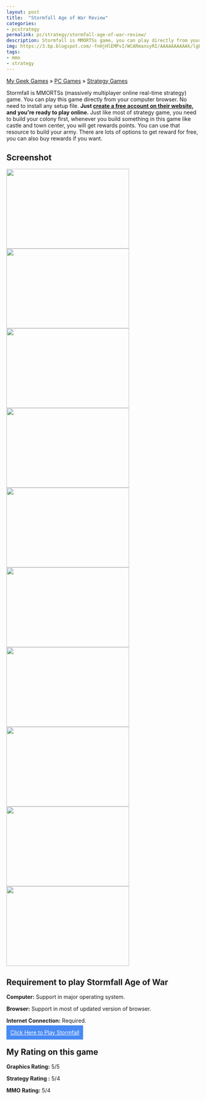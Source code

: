 ```yaml
---
layout: post
title:  "Stormfall Age of War Review"
categories: 
- pcstrategy
permalink: pc/strategy/stormfall-age-of-war-review/
description: Stormfall is MMORTSs game, you can play directly from your browser. Read full review.
img: https://3.bp.blogspot.com/-fnHjHlEMPvI/WCARmansyRI/AAAAAAAAAAk/lgBKVN4CDyw_H5E6nbgHXUsWrDXfv4ingCLcB/s640/03-stormfall-age-of-war-1000x650.jpg
tags: 
- mmo
- strategy
---
```


<div class="breadcrumb">
<span itemscope='itemscope' itemtype='http://data-vocabulary.org/Breadcrumb'><a href="/" itemprop="url"><span title="My Geek Games" itemprop='title'>My Geek Games</span></a></span>
<span itemscope='itemscope' itemtype='http://data-vocabulary.org/Breadcrumb'>&#187; <a href="/pc/" itemprop="url"><span title="PC Games" itemprop='title'>PC Games</span></a></span>
<span itemscope='itemscope' itemtype='http://data-vocabulary.org/Breadcrumb'>&#187; <a href="/pc/strategy/" itemprop="url"><span title="Strategy Games" itemprop='title'>Strategy Games</span></a></span>
</div>

Stormfall is MMORTSs (massively multiplayer online real-time strategy) game. You can play this game directly from your computer browser. No need to install any setup file.  **Just <a href="http://hyperurl.co/stormfall-age-of-war" rel="nofollow" target="_blank">create a free account on their website</a>, and you're ready to play online.** Just like most of strategy game, you need to build your colony first, whenever you build something in this game like castle and town center, you will get rewards points. You can use that resource to build your army. There are lots of options to get reward for free, you can also buy rewards if you want.

## Screenshot ##
<a href="https://4.bp.blogspot.com/-RatiMfGgsvo/WCARmHqdmnI/AAAAAAAAAAo/Rkf5xFnKPTMNJ4or7WtDDS6rH4_BAJWLQCLcB/s1600/01-stormfall-age-of-war-1000x650.jpg"><img class="img-responsive" height="208" src="https://4.bp.blogspot.com/-RatiMfGgsvo/WCARmHqdmnI/AAAAAAAAAAo/Rkf5xFnKPTMNJ4or7WtDDS6rH4_BAJWLQCLcB/s320/01-stormfall-age-of-war-1000x650.jpg" width="320" /></a><br/>
<a href="https://1.bp.blogspot.com/-5srzF1Zy0xI/WCARmCzQb6I/AAAAAAAAAAg/wLiEYWsWG0snb34hZw7xccCmxbJM0og8ACLcB/s1600/02-stormfall-age-of-war-1000x650.jpg"><img class="img-responsive" height="208" src="https://1.bp.blogspot.com/-5srzF1Zy0xI/WCARmCzQb6I/AAAAAAAAAAg/wLiEYWsWG0snb34hZw7xccCmxbJM0og8ACLcB/s320/02-stormfall-age-of-war-1000x650.jpg" width="320" /></a><br/>
<a href="https://3.bp.blogspot.com/-fnHjHlEMPvI/WCARmansyRI/AAAAAAAAAAk/lgBKVN4CDyw_H5E6nbgHXUsWrDXfv4ingCLcB/s1600/03-stormfall-age-of-war-1000x650.jpg"><img class="img-responsive" height="208" src="https://3.bp.blogspot.com/-fnHjHlEMPvI/WCARmansyRI/AAAAAAAAAAk/lgBKVN4CDyw_H5E6nbgHXUsWrDXfv4ingCLcB/s320/03-stormfall-age-of-war-1000x650.jpg" width="320" /></a><br/>
<a href="https://1.bp.blogspot.com/-hmHHhEHPzSc/WCARnlTJ4QI/AAAAAAAAAA0/Mlm-2oERfr4W5MyIKQLVegYiRsVipg9AwCLcB/s1600/04-stormfall-age-of-war-1000x650.jpg"><img class="img-responsive" height="208" src="https://1.bp.blogspot.com/-hmHHhEHPzSc/WCARnlTJ4QI/AAAAAAAAAA0/Mlm-2oERfr4W5MyIKQLVegYiRsVipg9AwCLcB/s320/04-stormfall-age-of-war-1000x650.jpg" width="320" /></a><br/>
<a href="https://1.bp.blogspot.com/-jWd6tgT_jCc/WCARnTq0bZI/AAAAAAAAAAs/ZZbW4hAAajcL_iDHeXUuPQZedPYjtOeUwCLcB/s1600/05-stormfall-age-of-war-1000x650.jpg"><img class="img-responsive" height="208" src="https://1.bp.blogspot.com/-jWd6tgT_jCc/WCARnTq0bZI/AAAAAAAAAAs/ZZbW4hAAajcL_iDHeXUuPQZedPYjtOeUwCLcB/s320/05-stormfall-age-of-war-1000x650.jpg" width="320" /></a><br/>
<a href="https://4.bp.blogspot.com/-rJ3kYjTwdDA/WCARnljKSWI/AAAAAAAAAAw/9cPSeYlRLf0k7Wk-TQcfAmsio7ye1kY7wCLcB/s1600/06-stormfall-age-of-war-1000x650.jpg"><img class="img-responsive" height="208" src="https://4.bp.blogspot.com/-rJ3kYjTwdDA/WCARnljKSWI/AAAAAAAAAAw/9cPSeYlRLf0k7Wk-TQcfAmsio7ye1kY7wCLcB/s320/06-stormfall-age-of-war-1000x650.jpg" width="320" /></a><br/>
<a href="https://4.bp.blogspot.com/-BLt-1EkgnZg/WCARoSfA_II/AAAAAAAAAA4/Y-S60iI0Y1sQRAMfeCKJDrCToUoe0ZHNgCLcB/s1600/07-stormfall-age-of-war-1000x650.jpg"><img class="img-responsive" height="208" src="https://4.bp.blogspot.com/-BLt-1EkgnZg/WCARoSfA_II/AAAAAAAAAA4/Y-S60iI0Y1sQRAMfeCKJDrCToUoe0ZHNgCLcB/s320/07-stormfall-age-of-war-1000x650.jpg" width="320" /></a><br/>
<a href="https://1.bp.blogspot.com/-bAtOpueKjmE/WCARow3iw_I/AAAAAAAAAA8/q1dxYlG63YQ2lu_EQbOzFnNXdEes_O9CACLcB/s1600/08-stormfall-age-of-war-1000x650.jpg"><img class="img-responsive" height="208" src="https://1.bp.blogspot.com/-bAtOpueKjmE/WCARow3iw_I/AAAAAAAAAA8/q1dxYlG63YQ2lu_EQbOzFnNXdEes_O9CACLcB/s320/08-stormfall-age-of-war-1000x650.jpg" width="320" /></a><br/>
<a href="https://2.bp.blogspot.com/-2rNdhH3Zwc0/WCARo6h_wsI/AAAAAAAAABA/7F1aUZ_Qqbc9v0oPCtyJZ5UGPk4YjtEyACLcB/s1600/09-stormfall-age-of-war-1000x650.jpg"><img class="img-responsive" height="208" src="https://2.bp.blogspot.com/-2rNdhH3Zwc0/WCARo6h_wsI/AAAAAAAAABA/7F1aUZ_Qqbc9v0oPCtyJZ5UGPk4YjtEyACLcB/s320/09-stormfall-age-of-war-1000x650.jpg" width="320" /></a><br/>
<a href="https://3.bp.blogspot.com/-Adt0Mz8Bfx4/WCARprJ18HI/AAAAAAAAABE/aVg_o2CHXasN04eUqzcEziQuEw-9VJOFgCLcB/s1600/10-stormfall-age-of-war-1000x650.jpg"><img class="img-responsive" height="208" src="https://3.bp.blogspot.com/-Adt0Mz8Bfx4/WCARprJ18HI/AAAAAAAAABE/aVg_o2CHXasN04eUqzcEziQuEw-9VJOFgCLcB/s320/10-stormfall-age-of-war-1000x650.jpg" width="320" /></a><br/>

## Requirement to play Stormfall Age of War ##

**Computer:** Support in major operating system.

**Browser:** Support in most of updated version of browser.

**Internet Connection:** Required.

<div id="mybutton"><a style="color: #fff;background-color:#498AF4;padding: 10px 10px 10px 10px;" href="http://hyperurl.co/stormfall-age-of-war" role="button" rel="nofollow" target="_blank">Click Here to Play Stormfall</a></div>

## My Rating on this game ##
**Graphics Rating:** 5/5

**Strategy Rating :** 5/4

**MMO Rating:** 5/4

